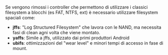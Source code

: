 Se vengono rimossi i controller che permettono di utilizzare i classici filesystem a blocchi (es FAT, NTFS, ext) è necessario utilizzare filesystem spaciali come:

* **jffs**: "Log Structured Filesystem" che lavora con le NAND, ma necessita fasi di clean agni volta che viene montato.
* **yaffs**: Simile a jffs, utilizzato dai primi produttori Android
* **ubifs**: ottimizzazioni del "wear level" e minori tempi di accesso in fase di mount.